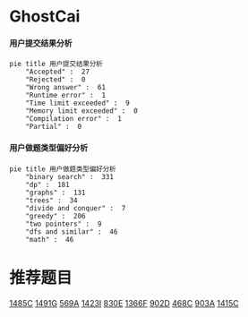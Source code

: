 # GhostCai

<!-- tabs:start -->



#### **用户提交结果分析**

```mermaid
pie title 用户提交结果分析
    "Accepted" :  27
    "Rejected" :  0
    "Wrong answer" :  61
    "Runtime error" :  1
    "Time limit exceeded" :  9
    "Memory limit exceeded" :  0
    "Compilation error" :  1
    "Partial" :  0
```

#### **用户做题类型偏好分析**

```mermaid
pie title 用户做题类型偏好分析
    "binary search" :  331
    "dp" :  181
    "graphs" :  131
    "trees" :  34
    "divide and conquer" :  7
    "greedy" :  206
    "two pointers" :  9
    "dfs and similar" :  46
    "math" :  46
```



<!-- tabs:end -->
# 推荐题目
[1485C](https://codeforces.com/contest/1485/problem/C)
[1491G](https://codeforces.com/contest/1491/problem/G)
[569A](https://codeforces.com/contest/569/problem/A)
[1423I](https://codeforces.com/contest/1423/problem/I)
[830E](https://codeforces.com/contest/830/problem/E)
[1366F](https://codeforces.com/contest/1366/problem/F)
[902D](https://codeforces.com/contest/902/problem/D)
[468C](https://codeforces.com/contest/468/problem/C)
[903A](https://codeforces.com/contest/903/problem/A)
[1415C](https://codeforces.com/contest/1415/problem/C)
